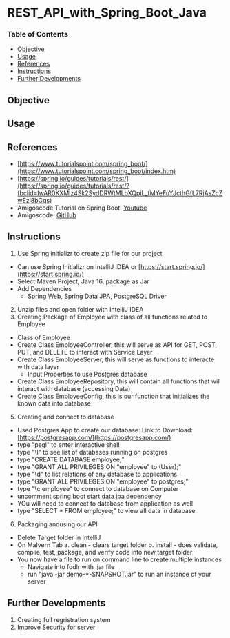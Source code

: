 # REST_API_with_Spring_Boot_Java

### Table of Contents
- [Objective](#Objective)
- [Usage](#Usage)
- [References](#References)
- [Instructions](#Instructions)
- [Further Developments](#Further-Developments)

## Objective

## Usage

## References 
- [https://www.tutorialspoint.com/spring_boot/](https://www.tutorialspoint.com/spring_boot/index.htm)
- [https://spring.io/guides/tutorials/rest/](https://spring.io/guides/tutorials/rest/?fbclid=IwAR0KXMlz4Sk2SydDRWtMLbXQpiL_fMYeFuYJcthGfL7RjAsZcZwEzi8bGqs)
- Amigoscode Tutorial on Spring Boot: [Youtube](https://www.youtube.com/watch?v=9SGDpanrc8U)
- Amigoscode: [GitHub](https://github.com/amigoscode/spring-data-jpa-course)

## Instructions
1. Use Spring initializr to create zip file for our project
- Can use Spring Initializr on IntelliJ IDEA or [https://start.spring.io/](https://start.spring.io/)
- Select Maven Project, Java 16, package as Jar
- Add Dependencies
  - Spring Web, Spring Data JPA, PostgreSQL Driver
2. Unzip files and open folder with IntelliJ IDEA
3. Creating Package of Employee with class of all functions related to Employee
  - Class of Employee
  - Create Class EmployeeController, this will serve as API for GET, POST, PUT, and DELETE to interact with Service Layer
  - Create Class EmployeeServer, this will serve as functions to interacte with data layer
    - Input Properties to use Postgres database
  - Create Class EmployeeRepository, this will contain all functions that will interact with database (accessing Data)
  - Create Class EmployeeConfig, this is our function that initializes the known data into database
5. Creating and connect to database
  - Used Postgres App to create our database: Link to Download: [https://postgresapp.com/](https://postgresapp.com/)
  - type "psql" to enter interactive shell
  - type "\l" to see list of databases running on postgres
  - type "CREATE DATABASE employee;"
  - type "GRANT ALL PRIVILEGES ON "employee" to (User);"
  - type "\d" to list relations of any database to applications
  - type "GRANT ALL PRIVILEGES ON "employee" to postgres;"
  - type "\c employee" to connect to database on Computer
  - uncomment spring boot start data jpa dependency
  - YOu will need to connect to database from application as well
  - type "SELECT * FROM employee;" to view all data in database
6. Packaging andusing our API
  - Delete Target folder in IntelliJ
  - On Malvern Tab
    a. clean - clears target folder
    b. install - does validate, complie, test, package, and verify code into new target folder
  - You now have a file to run on command line to create multiple instances
    - Navigate into fodlr with .jar file
    - run "java -jar demo-*-SNAPSHOT.jar" to run an instance of your server 

## Further Developments
1. Creating full regristration system
2. Improve Security for server
